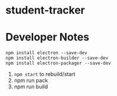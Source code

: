 # student-tracker

# Developer Notes
```
npm install electron --save-dev
npm install electron-builder --save-dev
npm install electron-packager --save-dev
```

1. `npm start` to rebuild/start
2. npm run pack
3. npm run build